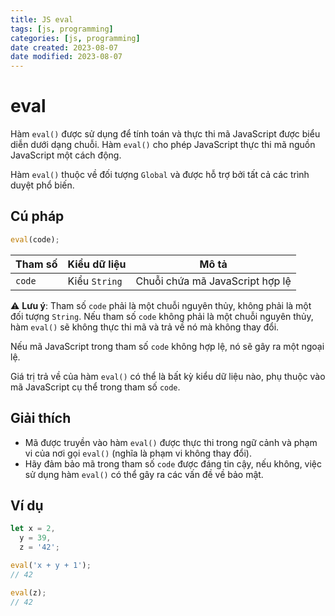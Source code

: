 ```yaml
---
title: JS eval
tags: [js, programming]
categories: [js, programming]
date created: 2023-08-07
date modified: 2023-08-07
---
```


# eval

Hàm `eval()` được sử dụng để tính toán và thực thi mã JavaScript được biểu diễn dưới dạng chuỗi. Hàm `eval()` cho phép JavaScript thực thi mã nguồn JavaScript một cách động.

Hàm `eval()` thuộc về đối tượng `Global` và được hỗ trợ bởi tất cả các trình duyệt phổ biến.

## Cú pháp

```js
eval(code);
```

| Tham số | Kiểu dữ liệu | Mô tả                            |
| ------- | ------------ | -------------------------------- |
| `code`  | Kiểu `String` | Chuỗi chứa mã JavaScript hợp lệ |

⚠️ **Lưu ý**: Tham số `code` phải là một chuỗi nguyên thủy, không phải là một đối tượng `String`. Nếu tham số `code` không phải là một chuỗi nguyên thủy, hàm `eval()` sẽ không thực thi mã và trả về nó mà không thay đổi.

Nếu mã JavaScript trong tham số `code` không hợp lệ, nó sẽ gây ra một ngoại lệ.

Giá trị trả về của hàm `eval()` có thể là bất kỳ kiểu dữ liệu nào, phụ thuộc vào mã JavaScript cụ thể trong tham số `code`.

## Giải thích

- Mã được truyền vào hàm `eval()` được thực thi trong ngữ cảnh và phạm vi của nơi gọi `eval()` (nghĩa là phạm vi không thay đổi).
- Hãy đảm bảo mã trong tham số `code` được đáng tin cậy, nếu không, việc sử dụng hàm `eval()` có thể gây ra các vấn đề về bảo mật.

## Ví dụ

```js
let x = 2,
  y = 39,
  z = '42';

eval('x + y + 1');
// 42

eval(z);
// 42
```
